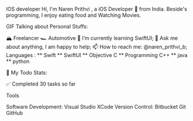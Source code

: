 
IOS developer
Hi, I'm Naren Prithvi , a iOS Developer 🚀 from India. Beside's programming, I enjoy eating food and Watching Movies.

GIF
Talking about Personal Stuffs:

🏔 Freelancer
🏎 Automotive
🌱 I’m currently learning SwiftUI;
💬 Ask me about anything, I am happy to help;
📫 How to reach me: @naren_prithvi_b;
Languages :
** Swift 
** SwiftUI 
** Objective C 
** Programming C++
** java
** python

🚧 My Todo Stats:

✅ Completed 30 tasks so far

Tools

Software Development: Visual Studio XCode
Version Control: Bitbucket Git GitHub 
